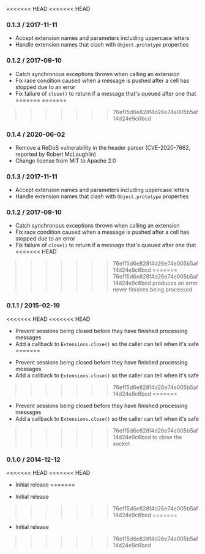<<<<<<< HEAD
<<<<<<< HEAD
### 0.1.3 / 2017-11-11

* Accept extension names and parameters including uppercase letters
* Handle extension names that clash with `Object.prototype` properties

### 0.1.2 / 2017-09-10

* Catch synchronous exceptions thrown when calling an extension
* Fix race condition caused when a message is pushed after a cell has stopped
  due to an error
* Fix failure of `close()` to return if a message that's queued after one that
=======
=======
>>>>>>> 76ef15d6e828f4d26e74e005b5af14d24e9c6bcd
### 0.1.4 / 2020-06-02

- Remove a ReDoS vulnerability in the header parser (CVE-2020-7662, reported by
  Robert McLaughlin)
- Change license from MIT to Apache 2.0

### 0.1.3 / 2017-11-11

- Accept extension names and parameters including uppercase letters
- Handle extension names that clash with `Object.prototype` properties

### 0.1.2 / 2017-09-10

- Catch synchronous exceptions thrown when calling an extension
- Fix race condition caused when a message is pushed after a cell has stopped
  due to an error
- Fix failure of `close()` to return if a message that's queued after one that
<<<<<<< HEAD
>>>>>>> 76ef15d6e828f4d26e74e005b5af14d24e9c6bcd
=======
>>>>>>> 76ef15d6e828f4d26e74e005b5af14d24e9c6bcd
  produces an error never finishes being processed

### 0.1.1 / 2015-02-19

<<<<<<< HEAD
<<<<<<< HEAD
* Prevent sessions being closed before they have finished processing messages
* Add a callback to `Extensions.close()` so the caller can tell when it's safe
=======
- Prevent sessions being closed before they have finished processing messages
- Add a callback to `Extensions.close()` so the caller can tell when it's safe
>>>>>>> 76ef15d6e828f4d26e74e005b5af14d24e9c6bcd
=======
- Prevent sessions being closed before they have finished processing messages
- Add a callback to `Extensions.close()` so the caller can tell when it's safe
>>>>>>> 76ef15d6e828f4d26e74e005b5af14d24e9c6bcd
  to close the socket

### 0.1.0 / 2014-12-12

<<<<<<< HEAD
<<<<<<< HEAD
* Initial release
=======
- Initial release
>>>>>>> 76ef15d6e828f4d26e74e005b5af14d24e9c6bcd
=======
- Initial release
>>>>>>> 76ef15d6e828f4d26e74e005b5af14d24e9c6bcd
